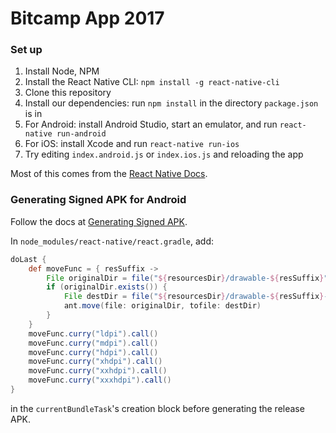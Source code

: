 # Bitcamp App 2017
### Set up
1. Install Node, NPM
2. Install the React Native CLI: `npm install -g react-native-cli`
3. Clone this repository
4. Install our dependencies: run `npm install` in the directory `package.json` is in
5. For Android: install Android Studio, start an emulator, and run `react-native run-android`
6. For iOS: install Xcode and run `react-native run-ios`
7. Try editing `index.android.js` or `index.ios.js` and reloading the app

Most of this comes from the [React Native Docs](https://facebook.github.io/react-native/docs/getting-started.html).

### Generating Signed APK for Android

Follow the docs at [Generating Signed APK](http://facebook.github.io/react-native/releases/0.32/docs/signed-apk-android.html).

In `node_modules/react-native/react.gradle`, add:
  ```gradle
  doLast {
      def moveFunc = { resSuffix ->
          File originalDir = file("${resourcesDir}/drawable-${resSuffix}")
          if (originalDir.exists()) {
              File destDir = file("${resourcesDir}/drawable-${resSuffix}-v4")
              ant.move(file: originalDir, tofile: destDir)
          }
      }
      moveFunc.curry("ldpi").call()
      moveFunc.curry("mdpi").call()
      moveFunc.curry("hdpi").call()
      moveFunc.curry("xhdpi").call()
      moveFunc.curry("xxhdpi").call()
      moveFunc.curry("xxxhdpi").call()
  }
  ```
in the `currentBundleTask`'s creation block before generating the release APK.
